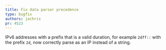 ```yaml
---
title: Fix data parser precedence
type: bugfix
authors: jachris
pr: 4523
---
```


IPv6 addresses with a prefix that is a valid duration, for example `2dff::` with
the prefix `2d`, now correctly parse as an IP instead of a string.
